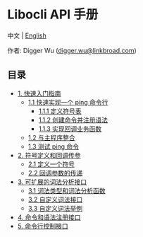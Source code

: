 # Libocli API 手册

中文 | [English](README.md)
<br>

作者: Digger Wu (digger.wu@linkbroad.com)

## 目录
- [1. 快速入门指南](Quick%20Start%20Guide.zh_CN.md)  
   - [1.1 快速实现一个 ping 命令行](Quick%20Start%20Guide.zh_CN.md#11-快速实现一个-ping-命令行)  
       - [1.1.1 定义符号表](Quick%20Start%20Guide.zh_CN.md#111-定义符号表)  
       - [1.1.2 创建命令并注册语法](Quick%20Start%20Guide.zh_CN.md#112-创建命令并注册语法)  
       - [1.1.3 实现回调业务函数](Quick%20Start%20Guide.zh_CN.md#113-实现回调业务函数)  
   - [1.2 与主程序整合](Quick%20Start%20Guide.zh_CN.md#12-与主程序整合)  
   - [1.3 测试 ping 命令](Quick%20Start%20Guide.zh_CN.md#13-测试-ping-命令) 
- [2. 符号定义和回调传参](Symbol%20Definition.zh_CN.md)
   - [2.1 定义一个符号](Symbol%20Definition.zh_CN.md#21-定义一个符号)
   - [2.2 回调参数的传递](Symbol%20Definition.zh_CN.md#22-回调参数的传递) 
- [3. 可扩展的词法分析接口](Lexical%20Parsing.zh_CN.md)
   - [3.1 词法类型和词法分析函数](Lexical%20Parsing.zh_CN.md#31-词法类型和词法分析函数)
   - [3.2 自定义词法接口](Lexical%20Parsing.zh_CN.md#32-自定义词法接口)
   - [3.3 自定义词法举例](Lexical%20Parsing.zh_CN.md#33-自定义词法举例)
- [4. 命令和语法注册接口](Syntax%20Registration.zh_CN.md)
- [5. 命令行控制接口](Wrapped%20Readline.zh_CN.md)

